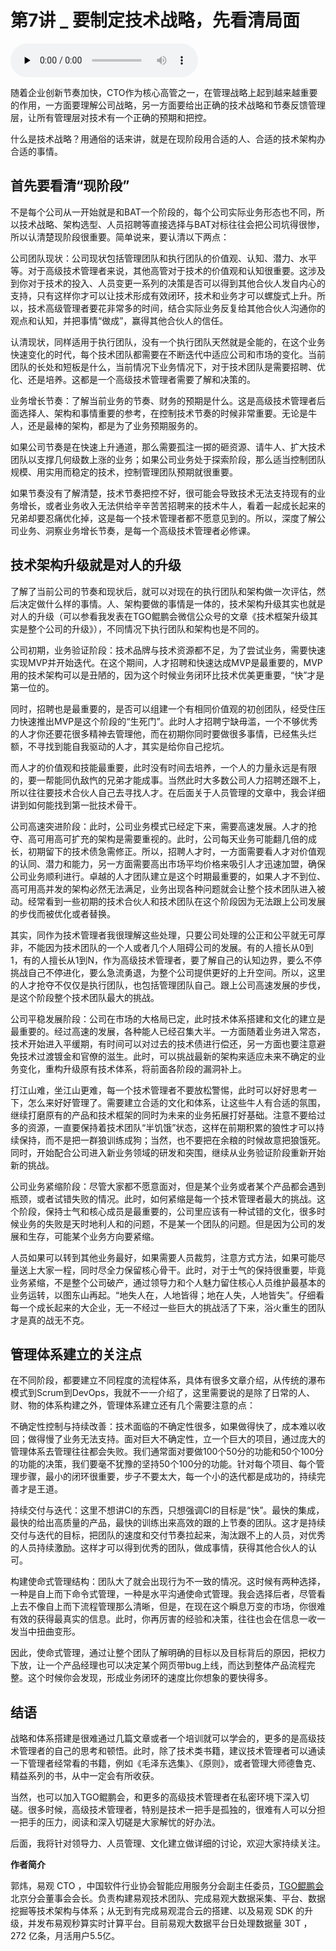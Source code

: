 # 第7讲 _ 要制定技术战略，先看清局面

<audio id="audio" title="第7讲 | 要制定技术战略，先看清局面" controls="" preload="none"><source id="mp3" src="https://static001.geekbang.org/resource/audio/41/1e/4198e9f47a625a92c71f35817b7ffc1e.mp3"></audio>

随着企业创新节奏加快，CTO作为核心高管之一，在管理战略上起到越来越重要的作用，一方面要理解公司战略，另一方面要给出正确的技术战略和节奏反馈管理层，让所有管理层对技术有一个正确的预期和把控。

什么是技术战略？用通俗的话来讲，就是在现阶段用合适的人、合适的技术架构办合适的事情。

## 首先要看清“现阶段”

不是每个公司从一开始就是和BAT一个阶段的，每个公司实际业务形态也不同，所以技术战略、架构选型、人员招聘等直接选择与BAT对标往往会把公司坑得很惨，所以认清楚现阶段很重要。简单说来，要认清以下两点：

公司团队现状：公司现状包括管理团队和执行团队的价值观、认知、潜力、水平等。对于高级技术管理者来说，其他高管对于技术的价值观和认知很重要。这涉及到你对于技术的投入、人员变更一系列的决策是否可以得到其他合伙人发自内心的支持，只有这样你才可以让技术形成有效闭环，技术和业务才可以螺旋式上升。所以，技术高级管理者要花非常多的时间，结合实际业务反复给其他合伙人沟通你的观点和认知，并把事情“做成”，赢得其他合伙人的信任。

认清现状，同样适用于执行团队，没有一个执行团队天然就是全能的，在这个业务快速变化的时代，每个技术团队都需要在不断迭代中适应公司和市场的变化。当前团队的长处和短板是什么，当前情况下业务情况下，对于技术团队是需要招聘、优化、还是培养。这都是一个高级技术管理者需要了解和决策的。

业务增长节奏：了解当前业务的节奏、财务的预期是什么。这是高级技术管理者后面选择人、架构和事情重要的参考，在控制技术节奏的时候非常重要。无论是牛人，还是最棒的架构，都是为了业务预期服务的。

如果公司节奏是在快速上升通道，那么需要孤注一掷的砸资源、请牛人、扩大技术团队以支撑几何级数上涨的业务；如果公司业务处于探索阶段，那么适当控制团队规模、用实用而稳定的技术，控制管理团队预期就很重要。

如果节奏没有了解清楚，技术节奏把控不好，很可能会导致技术无法支持现有的业务增长，或者业务收入无法供给辛辛苦苦招聘来的技术牛人，看着一起成长起来的兄弟却要忍痛优化掉，这是每一个技术管理者都不愿意见到的。所以，深度了解公司业务、洞察业务增长节奏，是每一个高级技术管理者必修课。

## 技术架构升级就是对人的升级

了解了当前公司的节奏和现状后，就可以对现在的执行团队和架构做一次评估，然后决定做什么样的事情。人、架构要做的事情是一体的，技术架构升级其实也就是对人的升级（可以参看我发表在TGO鲲鹏会微信公众号的文章《技术框架升级其实是整个公司的升级》），不同情况下执行团队和架构也是不同的。

公司初期，业务验证阶段：技术品牌与技术资源都不足，为了尝试业务，需要快速实现MVP并开始迭代。在这个期间，人才招聘和快速达成MVP是最重要的，MVP用的技术架构可以是丑陋的，因为这个时候业务闭环比技术优美更重要，“快”才是第一位的。

同时，招聘也是最重要的，是否可以组建一个有相同价值观的初创团队，经受住压力快速推出MVP是这个阶段的“生死门”。此时人才招聘宁缺毋滥，一个不够优秀的人才你还要花很多精神去管理他，而在初期你同时要做很多事情，已经焦头烂额，不寻找到能自我驱动的人才，其实是给你自己挖坑。

而人才的价值观和技能最重要，此时没有时间去培养，一个人的力量永远是有限的，要一帮能同仇敌忾的兄弟才能成事。当然此时大多数公司人力招聘还跟不上，所以往往要技术合伙人自己去寻找人才。在后面关于人员管理的文章中，我会详细讲到如何能找到第一批技术骨干。

公司高速突进阶段：此时，公司业务模式已经定下来，需要高速发展。人才的抢夺、高可用高可扩充的架构是需要重视的。此时，公司每天业务可能翻几倍的成长，初期留下的技术债急需修正。所以，招聘人才时，一方面需要看人才对价值观的认同、潜力和能力，另一方面需要高出市场平均价格来吸引人才迅速加盟，确保公司业务顺利进行。卓越的人才团队建立是这个时期最重要的，如果人才不到位、高可用高并发的架构必然无法满足，业务出现各种问题就会让整个技术团队进入被动。经常看到一些初期的技术合伙人和技术团队在这个阶段因为无法跟上公司发展的步伐而被优化或者替换。

其实，同作为技术管理者我很理解这些处理，只要公司处理的公正和公平就无可厚非，不能因为技术团队的一个人或者几个人阻碍公司的发展。有的人擅长从0到1，有的人擅长从1到N，作为高级技术管理者，要了解自己的认知边界，要么不停挑战自己不停进化，要么急流勇退，为整个公司提供更好的上升空间。所以，这里的人才抢夺不仅仅是执行团队，也包括管理团队自己。跟上公司高速发展的步伐，是这个阶段整个技术团队最大的挑战。

公司平稳发展阶段：公司在市场的大格局已定，此时技术体系搭建和文化的建立是最重要的。经过高速的发展，各种能人已经召集大半。一方面随着业务进入常态，技术开始进入平缓期，有时间可以对过去的技术债进行偿还，另一方面也要注意避免技术过渡镀金和官僚的滋生。此时，可以挑战最新的架构来适应未来不确定的业务变化，重构升级原有技术体系，将前面各阶段的漏洞补上。

打江山难，坐江山更难，每一个技术管理者不要放松警惕，此时可以好好思考一下，怎么来好好管理了。需要建立合适的文化和体系，让这些牛人有合适的氛围，继续打磨原有的产品和技术框架的同时为未来的业务拓展打好基础。注意不要给过多的资源，一直要保持着技术团队“半饥饿”状态，这样在前期积累的狼性才可以持续保持，而不是把一群狼训练成狗；当然，也不要把在余粮的时候故意把狼饿死。同时，开始配合公司进入新业务领域的研发和突围，继续从业务验证阶段重新开始新的挑战。

公司业务紧缩阶段：尽管大家都不愿意面对，但是某个业务或者某个产品都会遇到瓶颈，或者试错失败的情况。此时，如何紧缩是每一个技术管理者最大的挑战。这个阶段，保持士气和核心成员是最重要的，公司里应该有一种试错的文化，很多时候业务的失败是天时地利人和的问题，不是某一个团队的问题。但是因为公司的发展和生存，可能某个业务方向要紧缩。

人员如果可以转到其他业务最好，如果需要人员裁剪，注意方式方法，如果可能尽量送上大家一程，同时尽全力保留核心骨干。此时，对于士气的保持很重要，毕竟业务紧缩，不是整个公司破产，通过领导力和个人魅力留住核心人员维护最基本的业务运转，以图东山再起。“地失人在，人地皆得；地在人失，人地皆失”。仔细看每一个成长起来的大企业，无一不经过一些巨大的挑战活了下来，浴火重生的团队才是真的战无不克。

## 管理体系建立的关注点

在不同阶段，都要建立不同程度的流程体系，具体有很多文章介绍，从传统的瀑布模式到Scrum到DevOps，我就不一一介绍了，这里需要说的是除了日常的人、财、物的体系构建之外，管理体系建立还有几个需要注意的点：

不确定性控制与持续改善：技术面临的不确定性很多，如果做得快了，成本难以收回；做得慢了业务无法支持。面对巨大不确定性，立一个巨大的项目，通过庞大的管理体系去管理往往都会失败。我们通常面对要做100个50分的功能和50个100分的功能的决策，我们要毫不犹豫的坚持50个100分的功能。针对每个项目、每个管理步骤，最小的闭环很重要，步子不要太大，每一个小的迭代都是成功的，持续完善才是王道。

持续交付与迭代：这里不想讲CI的东西，只想强调CI的目标是“快”。最快的集成，最快的给出高质量的产品，最快的训练出来高效的跟的上节奏的团队。这才是持续交付与迭代的目标，把团队的速度和交付节奏拉起来，淘汰跟不上的人员，对优秀的人员持续激励。这样才可以得到优秀的团队，做成事情，获得其他合伙人的认可。

构建使命式管理结构：团队大了就会出现行为不一致的情况。这时候有两种选择，一种是自上而下命令式管理，一种是水平沟通使命式管理。我会选择后者，尽管看上去不像自上而下流程管理那么清晰，但是，在现在这个瞬息万变的市场，你很难有效的获得最真实的信息。此时，你再厉害的经验和决策，往往也会在信息一收一发当中扭曲变形。

因此，使命式管理，通过让整个团队了解明确的目标以及目标背后的原因，把权力下放，让一个产品经理也可以决定某个网页带bug上线，而达到整体产品流程完整。这个时候你会发现，形成业务闭环的速度比你想象的要快得多。

## 结语

战略和体系搭建是很难通过几篇文章或者一个培训就可以学会的，更多的是高级技术管理者的自己的思考和顿悟。此时，除了技术类书籍，建议技术管理者可以通读一下管理者经常看的书籍，例如《毛泽东选集》、《原则》，或者管理大师德鲁克、精益系列的书，从中一定会有所收获。

当然，也可以加入TGO鲲鹏会，和更多的高级技术管理者在私密环境下深入切磋。很多时候，高级技术管理者，特别是技术一把手是孤独的，很难有人可以分担一把手的压力，阅读和深入切磋是大家解忧的好办法。

后面，我将针对领导力、人员管理、文化建立做详细的讨论，欢迎大家持续关注。

****作者简介****

郭炜，易观 CTO ，中国软件行业协会智能应用服务分会副主任委员，[TGO鲲鹏会](https://tgo.geekbang.org)北京分会董事会会长。负责构建易观技术团队、完成易观大数据采集、平台、数据挖掘等技术架构与体系；从无到有完成易观混合云的搭建、以及易观 SDK 的升级，并发布易观秒算实时计算平台。目前易观大数据平台日处理数据量 30T ，272 亿条，月活用户5.5亿。


